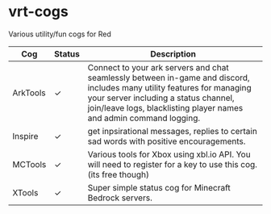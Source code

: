 # vrt-cogs
Various utility/fun cogs for Red

| Cog      | Status | Description                                                                                                                                                                                                                             |
|----------|--------|-----------------------------------------------------------------------------------------------------------------------------------------------------------------------------------------------------------------------------------------|
| ArkTools | ✓      | Connect to your ark servers and chat seamlessly between in-game and discord, includes many utility features for managing your server including a status channel,  join/leave logs, blacklisting player names and admin command logging. |
| Inspire  | ✓      | get inpsirational messages, replies to certain sad words with positive encouragements.                                                                                                                                                  |
| MCTools  | ✓      | Various tools for Xbox using xbl.io API. You will need to register for a key to use this cog. (its free though)                                                                                                                      |
| XTools   | ✓      | Super simple status cog for Minecraft Bedrock servers.                                                                                                                                                                                  |


